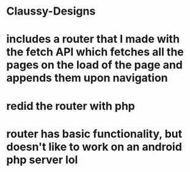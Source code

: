 # Claussy-Designs

# includes a router that I made with the fetch API which fetches all the pages on the load of the page and appends them upon navigation

# redid the router with php
# router has basic functionality, but doesn't like to work on an android php server lol
